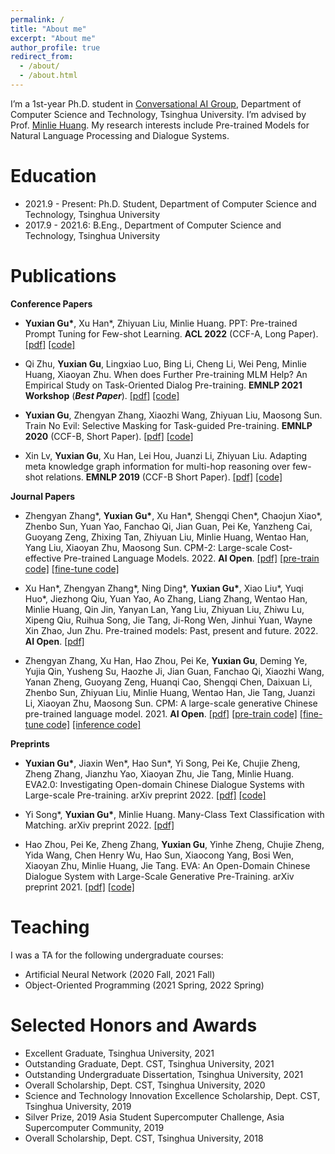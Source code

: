 ```yaml
---
permalink: /
title: "About me"
excerpt: "About me"
author_profile: true
redirect_from: 
  - /about/
  - /about.html
---
```


I’m a 1st-year Ph.D. student in [Conversational AI Group](http://coai.cs.tsinghua.edu.cn/), Department of Computer Science and Technology, Tsinghua University. I’m advised by Prof. [Minlie Huang](http://coai.cs.tsinghua.edu.cn/hml). My research interests include Pre-trained Models for Natural Language Processing and Dialogue Systems.

Education
======

+ 2021.9 - Present: Ph.D. Student, Department of Computer Science and Technology, Tsinghua University
+ 2017.9 - 2021.6: B.Eng., Department of Computer Science and Technology, Tsinghua University

Publications
======

**Conference Papers**

+ **Yuxian Gu\***, Xu Han\*, Zhiyuan Liu, Minlie Huang. PPT: Pre-trained Prompt Tuning for Few-shot Learning. **ACL 2022** (CCF-A, Long Paper). [[pdf]](https://aclanthology.org/2022.acl-long.576.pdf) [[code]](https://github.com/thu-coai/PPT)

+ Qi Zhu, **Yuxian Gu**, Lingxiao Luo, Bing Li, Cheng Li, Wei Peng, Minlie Huang, Xiaoyan Zhu. When does Further Pre-training MLM Help? An Empirical Study on Task-Oriented Dialog Pre-training. **EMNLP 2021 Workshop** (***Best Paper***). [[pdf]](https://aclanthology.org/2021.insights-1.9.pdf) [[code]](https://github.com/zqwerty/ToDDAPT)

+ **Yuxian Gu**, Zhengyan Zhang, Xiaozhi Wang, Zhiyuan Liu, Maosong Sun. Train No Evil: Selective Masking for Task-guided Pre-training. **EMNLP 2020** (CCF-B, Short Paper). [[pdf]](https://aclanthology.org/2020.emnlp-main.566.pdf) [[code]](https://github.com/thunlp/SelectiveMasking)

+ Xin Lv, **Yuxian Gu**, Xu Han, Lei Hou, Juanzi Li, Zhiyuan Liu. Adapting meta knowledge graph information for multi-hop reasoning over few-shot relations. **EMNLP 2019** (CCF-B Short Paper). [[pdf]](https://aclanthology.org/D19-1334.pdf) [[code]](https://github.com/THU-KEG/MetaKGR)

**Journal Papers**

+ Zhengyan Zhang\*, **Yuxian Gu\***, Xu Han\*, Shengqi Chen\*, Chaojun Xiao\*, Zhenbo Sun, Yuan Yao, Fanchao Qi, Jian Guan, Pei Ke, Yanzheng Cai, Guoyang Zeng, Zhixing Tan, Zhiyuan Liu, Minlie Huang, Wentao Han, Yang Liu, Xiaoyan Zhu, Maosong Sun. CPM-2: Large-scale Cost-effective Pre-trained Language Models. 2022. **AI Open**. [[pdf]](https://www.sciencedirect.com/science/article/pii/S2666651021000310/pdfft?md5=46efc536c128aefd0ff69139f8627ddb&pid=1-s2.0-S2666651021000310-main.pdf) [[pre-train code]](https://github.com/TsinghuaAI/CPM-2-Pretrain) [[fine-tune code]](https://github.com/TsinghuaAI/CPM-1-Finetune)

+ Xu Han\*, Zhengyan Zhang\*, Ning Ding\*, **Yuxian Gu\***, Xiao Liu\*, Yuqi Huo\*, Jiezhong Qiu, Yuan Yao, Ao Zhang, Liang Zhang, Wentao Han, Minlie Huang, Qin Jin, Yanyan Lan, Yang Liu, Zhiyuan Liu, Zhiwu Lu, Xipeng Qiu, Ruihua Song, Jie Tang, Ji-Rong Wen, Jinhui Yuan, Wayne Xin Zhao, Jun Zhu. Pre-trained models: Past, present and future. 2022. **AI Open**. [[pdf]](https://www.sciencedirect.com/science/article/pii/S2666651021000231/pdfft?md5=e87250d675adde41b6836aed4df648b4&pid=1-s2.0-S2666651021000231-main.pdf)

+ Zhengyan Zhang, Xu Han, Hao Zhou, Pei Ke, **Yuxian Gu**, Deming Ye, Yujia Qin, Yusheng Su, Haozhe Ji, Jian Guan, Fanchao Qi, Xiaozhi Wang, Yanan Zheng, Guoyang Zeng, Huanqi Cao, Shengqi Chen, Daixuan Li, Zhenbo Sun, Zhiyuan Liu, Minlie Huang, Wentao Han, Jie Tang, Juanzi Li, Xiaoyan Zhu, Maosong Sun. CPM: A large-scale generative Chinese pre-trained language model. 2021. **AI Open**. [[pdf]](https://www.sciencedirect.com/science/article/pii/S266665102100019X/pdfft?md5=c9c82038f6f237b8708270ed0fbbf80b&pid=1-s2.0-S266665102100019X-main.pdf) [[pre-train code]](https://github.com/TsinghuaAI/CPM-1-Pretrain) [[fine-tune code]](https://github.com/TsinghuaAI/CPM-1-Finetune) [[inference code]](https://github.com/TsinghuaAI/CPM-1-Generate)

**Preprints**

+ **Yuxian Gu\***, Jiaxin Wen\*, Hao Sun\*, Yi Song, Pei Ke, Chujie Zheng, Zheng Zhang, Jianzhu Yao, Xiaoyan Zhu, Jie Tang, Minlie Huang. EVA2.0: Investigating Open-domain Chinese Dialogue Systems with Large-scale Pre-training. arXiv preprint 2022. [[pdf]](https://arxiv.org/pdf/2203.09313.pdf) [[code]](https://github.com/thu-coai/EVA/)

+ Yi Song\*, **Yuxian Gu\***, Minlie Huang. Many-Class Text Classification with Matching. arXiv preprint 2022. [[pdf]](https://arxiv.org/pdf/2205.11409.pdf)

+ Hao Zhou, Pei Ke, Zheng Zhang, **Yuxian Gu**, Yinhe Zheng, Chujie Zheng, Yida Wang, Chen Henry Wu, Hao Sun, Xiaocong Yang, Bosi Wen, Xiaoyan Zhu, Minlie Huang, Jie Tang. EVA: An Open-Domain Chinese Dialogue System with Large-Scale Generative Pre-Training. arXiv preprint 2021. [[pdf]](https://arxiv.org/pdf/2108.01547.pdf) [[code]](https://github.com/thu-coai/EVA/)

Teaching
======
I was a TA for the following undergraduate courses:

+ Artificial Neural Network (2020 Fall, 2021 Fall)
+ Object-Oriented Programming (2021 Spring, 2022 Spring)

Selected Honors and Awards
======

+ Excellent Graduate, Tsinghua University, 2021
+ Outstanding Graduate, Dept. CST, Tsinghua University, 2021
+ Outstanding Undergraduate Dissertation, Tsinghua University, 2021
+ Overall Scholarship, Dept. CST, Tsinghua University, 2020
+ Science and Technology Innovation Excellence Scholarship, Dept. CST, Tsinghua University, 2019
+ Silver Prize, 2019 Asia Student Supercomputer Challenge, Asia Supercomputer Community, 2019
+ Overall Scholarship, Dept. CST, Tsinghua University, 2018

<!-- I have also created [a set of Jupyter notebooks](https://github.com/academicpages/academicpages.github.io/tree/master/markdown_generator
) that converts a CSV containing structured data about talks or presentations into individual markdown files that will be properly formatted for the academicpages template. The sample CSVs in that directory are the ones I used to create my own personal website at stuartgeiger.com. My usual workflow is that I keep a spreadsheet of my publications and talks, then run the code in these notebooks to generate the markdown files, then commit and push them to the GitHub repository.

How to edit your site's GitHub repository
------
Many people use a git client to create files on their local computer and then push them to GitHub's servers. If you are not familiar with git, you can directly edit these configuration and markdown files directly in the github.com interface. Navigate to a file (like [this one](https://github.com/academicpages/academicpages.github.io/blob/master/_talks/2012-03-01-talk-1.md) and click the pencil icon in the top right of the content preview (to the right of the "Raw | Blame | History" buttons). You can delete a file by clicking the trashcan icon to the right of the pencil icon. You can also create new files or upload files by navigating to a directory and clicking the "Create new file" or "Upload files" buttons. 

Example: editing a markdown file for a talk
![Editing a markdown file for a talk](/images/editing-talk.png)

For more info
------
More info about configuring academicpages can be found in [the guide](https://academicpages.github.io/markdown/). The [guides for the Minimal Mistakes theme](https://mmistakes.github.io/minimal-mistakes/docs/configuration/) (which this theme was forked from) might also be helpful. -->
